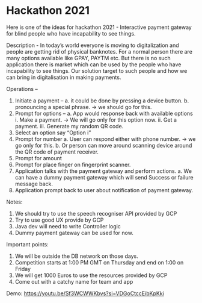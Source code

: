# Hackathon 2021

Here is one of the ideas for hackathon 2021 - Interactive payment gateway for blind people who have incapability to see things. 

Description - In today’s world everyone is moving to digitalization and people are getting rid of physical banknotes. For a normal person there are many options available like GPAY, PAYTM etc.
But there is no such application there is market which can be used by the people who have incapability to see things. 
Our solution target to such people and how we can bring in digitalisation in making payments.

Operations –

1.	Initiate a payment – 
  a.	it could be done by pressing a device button.
  b.	pronouncing a special phrase.  -> we should go for this.
2.	Prompt for options –
  a.	App would response back with available options
    i.	Make a payment.  -> We will go only for this option now.
    ii.	Get a payment.
    iii.	Generate my random QR code. 
3.	Select an option say “Option i”
4.	Prompt for number
  a.	User can respond either with phone number. -> we go only for this.
  b.	Or person can move around scanning device around the QR code of payment receiver.
5.	Prompt for amount
6.	Prompt for place finger on fingerprint scanner.
7.	Application talks with the payment gateway and perform actions.
  a.	We can have a dummy payment gateway which will send Success or failure message back.
8.	Application prompt back to user about notification of payment gateway.

Notes:

1.	We should try to use the speech recogniser API provided by GCP
2.	Try to use good UX provide by GCP
3.	Java dev will need to write Controller logic
4.	Dummy payment gateway can be used for now.

Important points:

1.	We will be outside the DB network on those days.
2.	Competition starts at 1:00 PM GMT on Thursday and end on 1:00 on Friday
3.	We will get 1000 Euros to use the resources provided by GCP
4.	Come out with a catchy name for team and app 


Demo: https://youtu.be/Sf3WCWWKbvs?si=VDGoCtccEibKpKki



